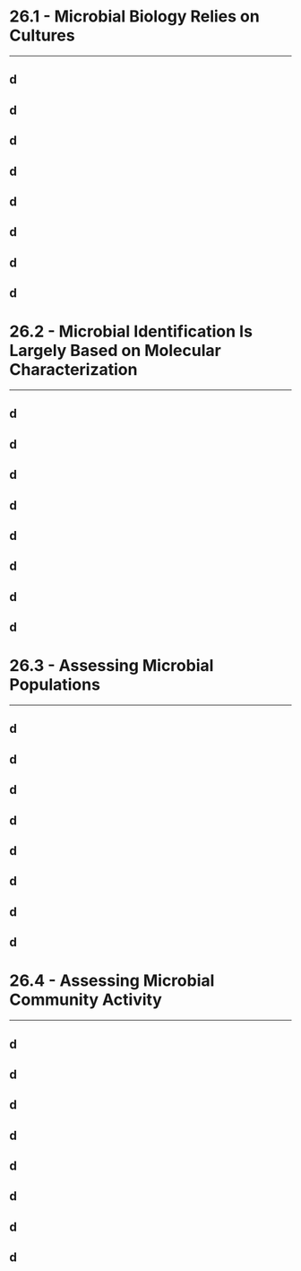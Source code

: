 # 26.1 - Microbial Biology Relies on Cultures

---
## d
## d
## d
## d
## d
## d
## d
## d
# 26.2 - Microbial Identification Is Largely Based on Molecular Characterization

---
## d
## d
## d
## d
## d
## d
## d
## d
# 26.3 - Assessing Microbial Populations

---
## d
## d
## d
## d
## d
## d
## d
## d
# 26.4 - Assessing Microbial Community Activity

---
## d
## d
## d
## d
## d
## d
## d
## d
